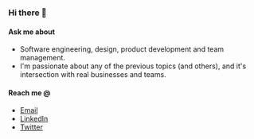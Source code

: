 ### Hi there 👋

#### Ask me about
* Software engineering, design, product development and team management.
* I'm passionate about any of the previous topics (and others), and it's intersection with real businesses and teams.

#### Reach me @
* [Email](mailto://ivobenedito@gmail.com)
* [LinkedIn](https://www.linkedin.com/in/ivobenedito/)
* [Twitter](https://twitter.com/ivobenedito)
